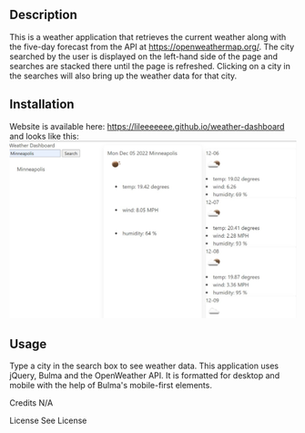 ## Description
This is a weather application that retrieves the current weather along with the five-day forecast from the API at https://openweathermap.org/. The city searched by the user is displayed on the left-hand side of the page and searches are stacked there until the page is refreshed. Clicking on a city in the searches will also bring up the weather data for that city. 

## Installation
Website is available here: https://lileeeeeee.github.io/weather-dashboard and looks like this:
![screenshot](Assets/weatherscreenshot.jpg)

## Usage
Type a city in the search box to see weather data. This application uses jQuery, Bulma and the OpenWeather API. It is formatted for desktop and mobile with the help of Bulma's mobile-first elements. 

Credits
N/A

License
See License
